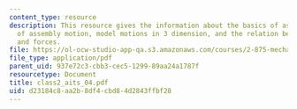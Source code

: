```yaml
---
content_type: resource
description: This resource gives the information about the basics of assembly, charaterization
  of assembly motion, model motions in 3 dimension, and the relation between motion
  and forces.
file: https://ol-ocw-studio-app-qa.s3.amazonaws.com/courses/2-875-mechanical-assembly-and-its-role-in-product-development-fall-2004/d23184c8aa2b8df4cbd84d2843ffbf28_class2_aits_04.pdf
file_type: application/pdf
parent_uid: 937e72c3-cbb3-cec5-1299-89aa24a1787f
resourcetype: Document
title: class2_aits_04.pdf
uid: d23184c8-aa2b-8df4-cbd8-4d2843ffbf28
---
```

